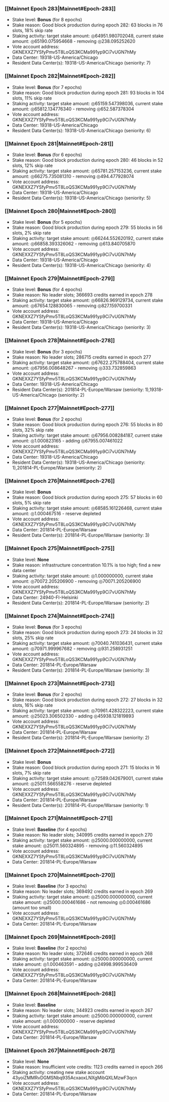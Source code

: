 ### [[Mainnet Epoch 283|Mainnet#Epoch-283]]
* Stake level: **Bonus** (for 8 epochs)
* Stake reason: Good block production during epoch 282: 63 blocks in 76 slots, 18% skip rate
* Staking activity: target stake amount: ◎64951.980702048, current stake amount: ◎65190.075954668 - removing ◎238.095252620
* Vote account address: GKNEXXZ7YSfyPmv5T8LoQS3KCMa991yp9Ci7vUGN7hMy
* Data Center: 19318-US-America/Chicago
* Resident Data Center(s): 19318-US-America/Chicago (seniority: 7)
### [[Mainnet Epoch 282|Mainnet#Epoch-282]]
* Stake level: **Bonus** (for 7 epochs)
* Stake reason: Good block production during epoch 281: 93 blocks in 104 slots, 11% skip rate
* Staking activity: target stake amount: ◎65159.547398036, current stake amount: ◎65812.134776340 - removing ◎652.587378304
* Vote account address: GKNEXXZ7YSfyPmv5T8LoQS3KCMa991yp9Ci7vUGN7hMy
* Data Center: 19318-US-America/Chicago
* Resident Data Center(s): 19318-US-America/Chicago (seniority: 6)
### [[Mainnet Epoch 281|Mainnet#Epoch-281]]
* Stake level: **Bonus** (for 6 epochs)
* Stake reason: Good block production during epoch 280: 46 blocks in 52 slots, 12% skip rate
* Staking activity: target stake amount: ◎65781.257153236, current stake amount: ◎66275.735081310 - removing ◎494.477928074
* Vote account address: GKNEXXZ7YSfyPmv5T8LoQS3KCMa991yp9Ci7vUGN7hMy
* Data Center: 19318-US-America/Chicago
* Resident Data Center(s): 19318-US-America/Chicago (seniority: 5)
### [[Mainnet Epoch 280|Mainnet#Epoch-280]]
* Stake level: **Bonus** (for 5 epochs)
* Stake reason: Good block production during epoch 279: 55 blocks in 56 slots, 2% skip rate
* Staking activity: target stake amount: ◎66244.552620192, current stake amount: ◎66858.393326062 - removing ◎613.840705870
* Vote account address: GKNEXXZ7YSfyPmv5T8LoQS3KCMa991yp9Ci7vUGN7hMy
* Data Center: 19318-US-America/Chicago
* Resident Data Center(s): 19318-US-America/Chicago (seniority: 4)
### [[Mainnet Epoch 279|Mainnet#Epoch-279]]
* Stake level: **Bonus** (for 4 epochs)
* Stake reason: No leader slots; 366693 credits earned in epoch 278
* Staking activity: target stake amount: ◎66826.969129734, current stake amount: ◎67654.128830065 - removing ◎827.159700331
* Vote account address: GKNEXXZ7YSfyPmv5T8LoQS3KCMa991yp9Ci7vUGN7hMy
* Data Center: 19318-US-America/Chicago
* Resident Data Center(s): 19318-US-America/Chicago (seniority: 3)
### [[Mainnet Epoch 278|Mainnet#Epoch-278]]
* Stake level: **Bonus** (for 3 epochs)
* Stake reason: No leader slots; 286715 credits earned in epoch 277
* Staking activity: target stake amount: ◎67622.275788404, current stake amount: ◎67956.008648267 - removing ◎333.732859863
* Vote account address: GKNEXXZ7YSfyPmv5T8LoQS3KCMa991yp9Ci7vUGN7hMy
* Data Center: 19318-US-America/Chicago
* Resident Data Center(s): 201814-PL-Europe/Warsaw (seniority: 1),19318-US-America/Chicago (seniority: 2)
### [[Mainnet Epoch 277|Mainnet#Epoch-277]]
* Stake level: **Bonus** (for 2 epochs)
* Stake reason: Good block production during epoch 276: 55 blocks in 80 slots, 32% skip rate
* Staking activity: target stake amount: ◎67956.008284187, current stake amount: ◎1.000823165 - adding ◎67955.007461022
* Vote account address: GKNEXXZ7YSfyPmv5T8LoQS3KCMa991yp9Ci7vUGN7hMy
* Data Center: 19318-US-America/Chicago
* Resident Data Center(s): 19318-US-America/Chicago (seniority: 1),201814-PL-Europe/Warsaw (seniority: 2)
### [[Mainnet Epoch 276|Mainnet#Epoch-276]]
* Stake level: **Bonus**
* Stake reason: Good block production during epoch 275: 57 blocks in 60 slots, 5% skip rate
* Staking activity: target stake amount: ◎68585.161226468, current stake amount: ◎1.000467516 - reserve depleted
* Vote account address: GKNEXXZ7YSfyPmv5T8LoQS3KCMa991yp9Ci7vUGN7hMy
* Data Center: 201814-PL-Europe/Warsaw
* Resident Data Center(s): 201814-PL-Europe/Warsaw (seniority: 3)
### [[Mainnet Epoch 275|Mainnet#Epoch-275]]
* Stake level: **None**
* Stake reason: infrastructure concentration 10.1% is too high; find a new data center
* Staking activity: target stake amount: ◎1.000000000, current stake amount: ◎70072.205206900 - removing ◎70071.205206900
* Vote account address: GKNEXXZ7YSfyPmv5T8LoQS3KCMa991yp9Ci7vUGN7hMy
* Data Center: 24940-FI-Helsinki
* Resident Data Center(s): 201814-PL-Europe/Warsaw (seniority: 2)
### [[Mainnet Epoch 274|Mainnet#Epoch-274]]
* Stake level: **Bonus** (for 3 epochs)
* Stake reason: Good block production during epoch 273: 24 blocks in 32 slots, 25% skip rate
* Staking activity: target stake amount: ◎70040.741036431, current stake amount: ◎70971.999967682 - removing ◎931.258931251
* Vote account address: GKNEXXZ7YSfyPmv5T8LoQS3KCMa991yp9Ci7vUGN7hMy
* Data Center: 201814-PL-Europe/Warsaw
* Resident Data Center(s): 201814-PL-Europe/Warsaw (seniority: 3)
### [[Mainnet Epoch 273|Mainnet#Epoch-273]]
* Stake level: **Bonus** (for 2 epochs)
* Stake reason: Good block production during epoch 272: 27 blocks in 32 slots, 16% skip rate
* Staking activity: target stake amount: ◎70961.428322223, current stake amount: ◎25023.306502330 - adding ◎45938.121819893
* Vote account address: GKNEXXZ7YSfyPmv5T8LoQS3KCMa991yp9Ci7vUGN7hMy
* Data Center: 201814-PL-Europe/Warsaw
* Resident Data Center(s): 201814-PL-Europe/Warsaw (seniority: 2)
### [[Mainnet Epoch 272|Mainnet#Epoch-272]]
* Stake level: **Bonus**
* Stake reason: Good block production during epoch 271: 15 blocks in 16 slots, 7% skip rate
* Staking activity: target stake amount: ◎72589.042679001, current stake amount: ◎25011.566558276 - reserve depleted
* Vote account address: GKNEXXZ7YSfyPmv5T8LoQS3KCMa991yp9Ci7vUGN7hMy
* Data Center: 201814-PL-Europe/Warsaw
* Resident Data Center(s): 201814-PL-Europe/Warsaw (seniority: 1)
### [[Mainnet Epoch 271|Mainnet#Epoch-271]]
* Stake level: **Baseline** (for 4 epochs)
* Stake reason: No leader slots; 340995 credits earned in epoch 270
* Staking activity: target stake amount: ◎25000.000000000, current stake amount: ◎25011.560324895 - removing ◎11.560324895
* Vote account address: GKNEXXZ7YSfyPmv5T8LoQS3KCMa991yp9Ci7vUGN7hMy
* Data Center: 201814-PL-Europe/Warsaw
### [[Mainnet Epoch 270|Mainnet#Epoch-270]]
* Stake level: **Baseline** (for 3 epochs)
* Stake reason: No leader slots; 369492 credits earned in epoch 269
* Staking activity: target stake amount: ◎25000.000000000, current stake amount: ◎25000.000461686 - not removing ◎0.000461686 (amount too small)
* Vote account address: GKNEXXZ7YSfyPmv5T8LoQS3KCMa991yp9Ci7vUGN7hMy
* Data Center: 201814-PL-Europe/Warsaw
### [[Mainnet Epoch 269|Mainnet#Epoch-269]]
* Stake level: **Baseline** (for 2 epochs)
* Stake reason: No leader slots; 372646 credits earned in epoch 268
* Staking activity: target stake amount: ◎25000.000000000, current stake amount: ◎1.000463591 - adding ◎24998.999536409
* Vote account address: GKNEXXZ7YSfyPmv5T8LoQS3KCMa991yp9Ci7vUGN7hMy
* Data Center: 201814-PL-Europe/Warsaw
### [[Mainnet Epoch 268|Mainnet#Epoch-268]]
* Stake level: **Baseline**
* Stake reason: No leader slots; 344923 credits earned in epoch 267
* Staking activity: target stake amount: ◎25000.000000000, current stake amount: ◎1.000000000 - reserve depleted
* Vote account address: GKNEXXZ7YSfyPmv5T8LoQS3KCMa991yp9Ci7vUGN7hMy
* Data Center: 201814-PL-Europe/Warsaw
### [[Mainnet Epoch 267|Mainnet#Epoch-267]]
* Stake level: **None**
* Stake reason: Insufficient vote credits: 1123 credits earned in epoch 266
* Staking activity: creating new stake account 43yoiZMMRvDGMSNbq935AcxaoxLNXgMibQXLMzwF3qcn
* Vote account address: GKNEXXZ7YSfyPmv5T8LoQS3KCMa991yp9Ci7vUGN7hMy
* Data Center: 201814-PL-Europe/Warsaw